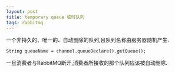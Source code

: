 ```yaml
---
layout: post
title: temporary queue 临时队列
tags: rabbitmq 
---
```


一个非持久的、唯一的、自动删除的队列,且队列名称由服务器随机产生.
```
String queueName = channel.queueDeclare().getQueue();
```
一旦消费者与RabbitMQ断开,消费者所接收的那个队列应该被自动删除.